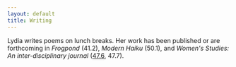 ```yaml
---
layout: default
title: Writing
---
```


Lydia writes poems on lunch breaks. Her work has been published or are forthcoming in *Frogpond* (41.2), *Modern Haiku* (50.1), and *Women's Studies: An inter-disciplinary journal* ([47.6](https://www.tandfonline.com/eprint/TZPzIzbIQ9FtvsHs9rX8/full), 47.7).


